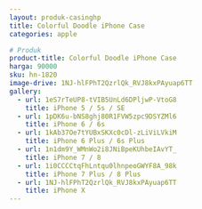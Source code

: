 ```yaml
---
layout: produk-casinghp
title: Colorful Doodle iPhone Case
categories: apple

# Produk
product-title: Colorful Doodle iPhone Case
harga: 90000
sku: hn-1820
image-drive: 1NJ-hlFPhT2QzrlQk_RVJ8kxPAyuap6TT
gallery:
  - url: 1eS7rTeUP8-tVIB5UnLd6DPljwP-VtoG8
    title: iPhone 5 / 5s / SE
  - url: 1pDK6u-bNS8ghj80R1FVW5zpc9DSYZMl6
    title: iPhone 6 / 6s
  - url: 1kAb37Oe7tYUBxSKXc0cDl-zLiViLVkiM
    title: iPhone 6 Plus / 6s Plus
  - url: 1n1dm9Y_WMnWo2i8JNiBpeKUhbeIAvYT_
    title: iPhone 7 / 8
  - url: 1i0CCCCtqFhLntqu0lhnpeoGWYF8A_98k
    title: iPhone 7 Plus / 8 Plus
  - url: 1NJ-hlFPhT2QzrlQk_RVJ8kxPAyuap6TT
    title: iPhone X
---
```

